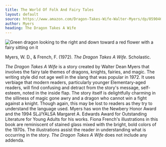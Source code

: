 ```yaml
---
title: The World Of Folk And Fairy Tales
layout: default
source: https://www.amazon.com/Dragon-Takes-Wife-Walter-Myers/dp/0590466941/ref=sr_1_1?dchild=1&keywords=The+Dragon+Takes+A+Wife&qid=1619377284&s=books&sr=1-1
author: Myers
heading: The Dragon Takes A Wife
---
```

<div class="summary left"><img src="{{"/assets/images/dragon.jpg" | relative_url}}" alt="Green dragon looking to the right and down toward a red flower with a fairy sitting on it">

<p>Myers, W. D., & French, F. (1972). <em>The Dragon Takes A Wife</em>. Scholastic.</p>

<p><em>The Dragon Takes A Wife</em> is a story created by Walter Dean Myers that involves the fairy tale themes of dragons, knights, fairies, and magic. The writing style did not age well in the slang that was popular in 1972. It uses verbiage that modern readers, particularly younger Elementary-aged readers, will find confusing and detract from the story's message, self-esteem, noted in the inside flap. The story itself is delightfully charming in the silliness of magic gone awry and a dragon who cannot win a fight against a knight. Though again, this may be lost to readers as they try to understand the language used. Myers has won the Newbery Honor Award and the 1994 SLJ/YALSA Margaret A. Edwards Award for Outstanding Literature for Young Adults for his works. Fiona French's illustrations in this book are reminiscent of stained glass mixed with the bright, bold colors of the 1970s. The illustrations assist the reader in understanding what is occurring in the story. <em>The Dragon Takes A Wife</em> does not include any addenda.</p>
